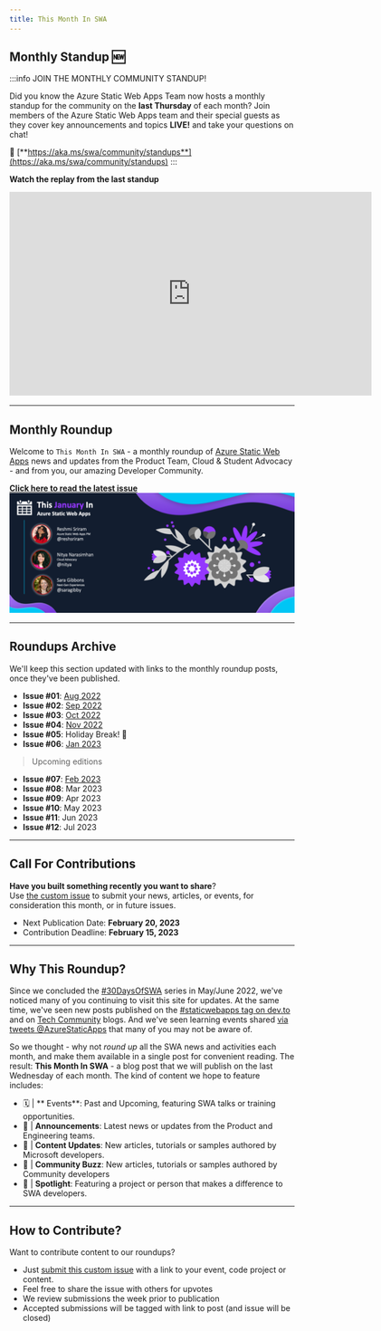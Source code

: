 ```yaml
---
title: This Month In SWA
---
```



## Monthly Standup 🆕

:::info JOIN THE MONTHLY COMMUNITY STANDUP!

Did you know the Azure Static Web Apps Team now hosts a monthly standup for the community on the **last Thursday** of each month? Join members of the Azure Static Web Apps team and their special guests as they cover key announcements and topics **LIVE!** and take your questions on chat! 

🔗 [**https://aka.ms/swa/community/standups**](https://aka.ms/swa/community/standups)
:::

**Watch the replay from the last standup**

<iframe width="640" height="360" src="https://www.youtube.com/embed/7hTQJs9Ku5Y?list=PLI7iePan8aH7Yo8vo288dAULgjyCCCcEJ&t=166" title="Welcome to Azure Static Web Apps Community Standups" frameborder="0" allowfullscreen></iframe>


---

## Monthly Roundup

Welcome to `This Month In SWA` - a monthly roundup of [Azure Static Web Apps](https://docs.microsoft.com/en-us/azure/static-web-apps/overview) news and updates from the Product Team, Cloud & Student Advocacy - and from you, our amazing Developer Community.  

[**Click here to read the latest issue**
![](../../static/img/png/roundup/jan.png)](/blog/roundup-2023-jan)

---

## Roundups Archive

We'll keep this section updated with links to the monthly roundup posts, once they've been published.

 * **Issue #01**: [Aug 2022](https://www.azurestaticwebapps.dev/thismonth/roundup-2022-aug)
 * **Issue #02**: [Sep 2022](https://www.azurestaticwebapps.dev/thismonth/roundup-2022-sep)
 * **Issue #03**: [Oct 2022](https://www.azurestaticwebapps.dev/thismonth/roundup-2022-oct)
 * **Issue #04**: [Nov 2022](https://www.azurestaticwebapps.dev/thismonth/roundup-2022-nov)
 * **Issue #05**: Holiday Break! 🥳 
 * **Issue #06**: [Jan 2023](https://www.azurestaticwebapps.dev/thismonth/roundup-2023-jan)

> Upcoming editions 

 * **Issue #07**: [Feb 2023](https://www.azurestaticwebapps.dev/thismonth/roundup-2023-feb)
 * **Issue #08**: Mar 2023
 * **Issue #09**: Apr 2023
 * **Issue #10**: May 2023
 * **Issue #11**: Jun 2023
 * **Issue #12**: Jul 2023

---

## Call For Contributions

**Have you built something recently you want to share**? <br/>Use  [the custom issue](https://github.com/staticwebdev/30DaysOfSWA/issues/new/choose) to submit your news, articles, or events, for consideration this month, or in future issues.

* Next Publication Date: **February 20, 2023** 
* Contribution Deadline: **February 15, 2023**

---

## Why This Roundup?

Since we concluded the [#30DaysOfSWA](roadmap) series in May/June 2022, we've noticed many of you continuing to visit this site for updates. At the same time, we've seen new posts published on the [#staticwebapps tag on dev.to](https://dev.to/t/staticwebapps) and on [Tech Community](https://techcommunity.microsoft.com/t5/apps-on-azure-blog/bg-p/AppsonAzureBlog/label-name/Static%20Web%20Apps) blogs. And we've seen learning events shared [via tweets @AzureStaticApps](https://twitter.com/AzureStaticApps) that many of you may not be aware of. 

So we thought - why not _round up_ all the SWA news and activities each month, and make them available in a single post for convenient reading. The result: **This Month In SWA** - a blog post that we will publish on the last Wednesday of each month. The kind of content we hope to feature includes:

 * 🗓 | ** Events**: Past and Upcoming, featuring SWA talks or training opportunities.
 * 📢 | **Announcements**: Latest news or updates from the Product and Engineering teams.
 * 👀 | **Content Updates**: New articles, tutorials or samples authored by Microsoft developers.
 * 🐝 | **Community Buzz**: New articles, tutorials or samples authored by Community developers 
 * 🌟 | **Spotlight**: Featuring a project or person that makes a difference to SWA developers.

---

## How to Contribute?

Want to contribute content to our roundups? 

 * Just [submit this custom issue](https://github.com/staticwebdev/30DaysOfSWA/issues/new?assignees=&labels=ThisMonthIn+-+Community&template=---this-month-in-swa--community-submission.md&title=This+Month+In%3A+Community) with a link to your event, code project or content.
 * Feel free to share the issue with others for upvotes
 * We review submissions the week prior to publication
 * Accepted submissions will be tagged with link to post (and issue will be closed)



